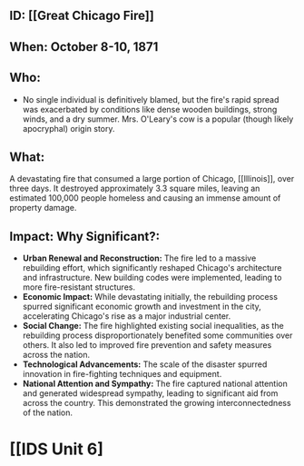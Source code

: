 ## ID: [[Great Chicago Fire]]

## When: October 8-10, 1871

## Who: 
* No single individual is definitively blamed, but the fire's rapid spread was exacerbated by conditions like dense wooden buildings, strong winds, and a dry summer.  Mrs. O'Leary's cow is a popular (though likely apocryphal) origin story.

## What: 
A devastating fire that consumed a large portion of Chicago, [[Illinois]], over three days.  It destroyed approximately 3.3 square miles, leaving an estimated 100,000 people homeless and causing an immense amount of property damage.

## Impact: Why Significant?:
* **Urban Renewal and Reconstruction:** The fire led to a massive rebuilding effort, which significantly reshaped Chicago's architecture and infrastructure.  New building codes were implemented, leading to more fire-resistant structures.
* **Economic Impact:** While devastating initially, the rebuilding process spurred significant economic growth and investment in the city, accelerating Chicago's rise as a major industrial center.
* **Social Change:** The fire highlighted existing social inequalities, as the rebuilding process disproportionately benefited some communities over others. It also led to improved fire prevention and safety measures across the nation.
* **Technological Advancements:** The scale of the disaster spurred innovation in fire-fighting techniques and equipment.
* **National Attention and Sympathy:** The fire captured national attention and generated widespread sympathy, leading to significant aid from across the country.  This demonstrated the growing interconnectedness of the nation.


# [[IDS Unit 6]